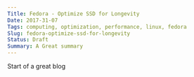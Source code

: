 ```yaml
---
Title: Fedora - Optimize SSD for Longevity
Date: 2017-31-07
Tags: computing, optimization, performance, linux, fedora
Slug: fedora-optimize-ssd-for-longevity
Status: Draft
Summary: A Great summary
---
```


Start of a great blog
